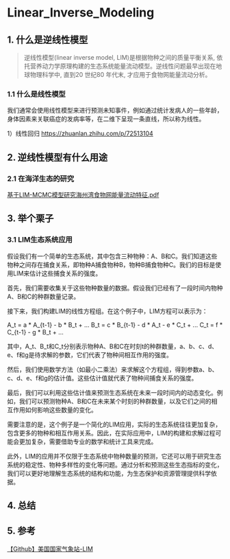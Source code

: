 # Linear_Inverse_Modeling


## 1. 什么是逆线性模型

> 逆线性模型(linear inverse model, LIM)是根据物种之间的质量平衡关系, 依托营养动力学原理构建的生态系统能量流动模型。逆线性问题最早出现在地球物理科学中, 直到20 世纪80 年代末, 才应用于食物网能量流动分析。

### 1.1 什么是线性模型

我们通常会使用线性模型来进行预测未知事件，例如通过统计发病人的一些年龄，身体因素来关联癌症的发病率等，在二维下呈现一条直线，所以称为线性。

1）线性回归
https://zhuanlan.zhihu.com/p/72513104


## 2. 逆线性模型有什么用途

### 2.1 在海洋生态的研究
[基于LIM-MCMC模型研究海州湾食物网能量流动特征.pdf](./基于LIM-MCMC模型研究海州湾食物网能量流动特征.pdf)


## 3. 举个栗子

### 3.1 LIM生态系统应用

假设我们有一个简单的生态系统，其中包含三种物种：A、B和C。我们知道这些物种之间存在捕食关系，即物种A捕食物种B，物种B捕食物种C。我们的目标是使用LIM来估计这些捕食关系的强度。

首先，我们需要收集关于这些物种数量的数据。假设我们已经有了一段时间内物种A、B和C的种群数量记录。

接下来，我们构建LIM的线性方程组。在这个例子中，LIM方程可以表示为：

A_t = a * A_{t-1} - b * B_t + ...
B_t = c * B_{t-1} - d * A_t - e * C_t + ...
C_t = f * C_{t-1} - g * B_t + ...

其中，A_t、B_t和C_t分别表示物种A、B和C在时刻t的种群数量，a、b、c、d、e、f和g是待求解的参数，它们代表了物种间相互作用的强度。

然后，我们使用数学方法（如最小二乘法）来求解这个方程组，得到参数a、b、c、d、e、f和g的估计值。这些估计值就代表了物种间捕食关系的强度。

最后，我们可以利用这些估计值来预测生态系统在未来一段时间内的动态变化。例如，我们可以预测物种A、B和C在未来某个时刻的种群数量，以及它们之间的相互作用如何影响这些数量的变化。

需要注意的是，这个例子是一个简化的LIM应用，实际的生态系统往往更加复杂，包含更多的物种和相互作用关系。因此，在实际应用中，LIM的构建和求解过程可能会更加复杂，需要借助专业的数学和统计工具来完成。

此外，LIM的应用并不仅限于生态系统中物种数量的预测，它还可以用于研究生态系统的稳定性、物种多样性的变化等问题。通过分析和预测这些生态指标的变化，我们可以更好地理解生态系统的结构和功能，为生态保护和资源管理提供科学依据。

## 4. 总结


## 5. 参考

[【Github】美国国家气象站-LIM](https://github.com/NOAA-PSL/Linear_Inverse_Modeling)